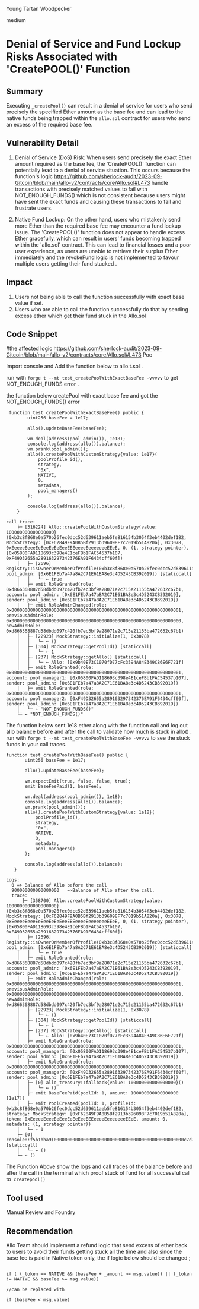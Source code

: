 Young Tartan Woodpecker

medium

# Denial of Service and Fund Lockup Risks Associated with 'CreatePOOL()' Function
## Summary
Executing `_createPool()` can result in a denial of service for users who send precisely the specified Ether amount as the base fee and can lead to the native funds being trapped within the `allo.sol` contract for users who send an excess of the required base fee.
## Vulnerability Detail
1) Denial of Service (DoS) Risk: When users send precisely the exact Ether amount required as the base fee, the 'CreatePOOL()' function can potentially lead to a denial of service situation. This occurs because the function's logic
  https://github.com/sherlock-audit/2023-09-Gitcoin/blob/main/allo-v2/contracts/core/Allo.sol#L473
 handle transactions with precisely matched values to fail with NOT_ENOUGH_FUNDS() which is not consistent because users might have sent the exact funds and  causing these transactions to fail and  frustrate users.

2)  Native Fund Lockup: On the other hand, users who mistakenly send more Ether than the required base fee may encounter a fund lockup issue. The 'CreatePOOL()' function does not appear to handle excess Ether gracefully, which can result in users' funds becoming trapped within the 'allo.sol' contract. This can lead to financial losses and a poor user experience, as users are unable to retrieve their surplus Ether immediately and the revokeFund logic is not implemented to favour multiple users getting their  fund stucked .

## Impact
1) Users not being able to call the function successfully with exact base value if set.
2) Users who are able to call the function successfully do that by sending excess ether which get their fund stuck in the Allo.sol 


## Code Snippet
 #the affected logic
   https://github.com/sherlock-audit/2023-09-Gitcoin/blob/main/allo-v2/contracts/core/Allo.sol#L473
   Poc
 
Import console and Add the function below to allo.t.sol .

 run with `forge t --mt test_createPoolWithExactBaseFee -vvvvv` to get NOT_ENOUGH_FUNDS error .

the function below createPool with exact base fee and got the  NOT_ENOUGH_FUNDS() error

```solidity
 function test_createPoolWithExactBaseFee() public {
        uint256 baseFee = 1e17;

        allo().updateBaseFee(baseFee);

        vm.deal(address(pool_admin()), 1e18);
        console.log(address(allo()).balance);
        vm.prank(pool_admin());
        allo().createPoolWithCustomStrategy{value: 1e17}(
            poolProfile_id(),
            strategy,
            "0x",
            NATIVE,
            0,
            metadata,
            pool_managers()
        );

        console.log(address(allo()).balance);
    }
```
```std out
call trace: 
    ├─ [316224] Allo::createPoolWithCustomStrategy{value: 100000000000000000}(0xb3c8f868e0a570b26fec0dcc52d639611aeb5fe816154b3054f3eb4402def182, MockStrategy: [0xF62849F9A0B5Bf2913b396098F7c7019b51A820a], 0x3078, 0xEeeeeEeeeEeEeeEeEeEeeEEEeeeeEeeeeeeeEEeE, 0, (1, strategy pointer), [0x05800FAD118693c398e4E1ceFBb1FAC54537b107, 0xF49D32655a289163297342376EA91F6434cff60f]) 
    │   ├─ [2696] Registry::isOwnerOrMemberOfProfile(0xb3c8f868e0a570b26fec0dcc52d639611aeb5fe816154b3054f3eb4402def182, pool_admin: [0x6E1FEb7a47a8A2C71E61BA8e3c4D5243CB392019]) [staticcall]
    │   │   └─ ← true
    │   ├─ emit RoleGranted(role: 0xd866368887d58dbdd097c420fb7ec3bf9a28071e2c715e21155ba472632c67b1, account: pool_admin: [0x6E1FEb7a47a8A2C71E61BA8e3c4D5243CB392019], sender: pool_admin: [0x6E1FEb7a47a8A2C71E61BA8e3c4D5243CB392019])
    │   ├─ emit RoleAdminChanged(role: 0x0000000000000000000000000000000000000000000000000000000000000001, previousAdminRole: 0x0000000000000000000000000000000000000000000000000000000000000000, newAdminRole: 0xd866368887d58dbdd097c420fb7ec3bf9a28071e2c715e21155ba472632c67b1)
    │   ├─ [22923] MockStrategy::initialize(1, 0x3078) 
    │   │   └─ ← ()
    │   ├─ [304] MockStrategy::getPoolId() [staticcall]
    │   │   └─ ← 1
    │   ├─ [237] MockStrategy::getAllo() [staticcall]
    │   │   └─ ← Allo: [0x9b40E73C1070fD77cFc3594A84E349C86E6F721f]
    │   ├─ emit RoleGranted(role: 0x0000000000000000000000000000000000000000000000000000000000000001, account: pool_manager1: [0x05800FAD118693c398e4E1ceFBb1FAC54537b107], sender: pool_admin: [0x6E1FEb7a47a8A2C71E61BA8e3c4D5243CB392019])
    │   ├─ emit RoleGranted(role: 0x0000000000000000000000000000000000000000000000000000000000000001, account: pool_manager2: [0xF49D32655a289163297342376EA91F6434cff60f], sender: pool_admin: [0x6E1FEb7a47a8A2C71E61BA8e3c4D5243CB392019])
    │   └─ ← "NOT_ENOUGH_FUNDS()"
    └─ ← "NOT_ENOUGH_FUNDS()"
```

The function below sent 1e18 ether  along with the function call and log out allo  balance before and after the call to validate how much is  stuck in allo() .
 run with `forge t --mt test_createPoolWithBaseFee -vvvvv` to see the stuck funds in your call traces.

 ```solidity
 function test_createPoolWithBaseFee() public {
        uint256 baseFee = 1e17;

        allo().updateBaseFee(baseFee);

        vm.expectEmit(true, false, false, true);
        emit BaseFeePaid(1, baseFee);

        vm.deal(address(pool_admin()), 1e18);
        console.log(address(allo()).balance);
        vm.prank(pool_admin());
        allo().createPoolWithCustomStrategy{value: 1e18}(
            poolProfile_id(),
            strategy,
            "0x",
            NATIVE,
            0,
            metadata,
            pool_managers()
        );

        console.log(address(allo()).balance);
    }

```

```repl
Logs:
  0 => Balance of Allo before the call
  900000000000000000   =>Balance of Allo after the call.
  trace:
      ├─ [358700] Allo::createPoolWithCustomStrategy{value: 1000000000000000000}(0xb3c8f868e0a570b26fec0dcc52d639611aeb5fe816154b3054f3eb4402def182, MockStrategy: [0xF62849F9A0B5Bf2913b396098F7c7019b51A820a], 0x3078, 0xEeeeeEeeeEeEeeEeEeEeeEEEeeeeEeeeeeeeEEeE, 0, (1, strategy pointer), [0x05800FAD118693c398e4E1ceFBb1FAC54537b107, 0xF49D32655a289163297342376EA91F6434cff60f]) 
    │   ├─ [2696] Registry::isOwnerOrMemberOfProfile(0xb3c8f868e0a570b26fec0dcc52d639611aeb5fe816154b3054f3eb4402def182, pool_admin: [0x6E1FEb7a47a8A2C71E61BA8e3c4D5243CB392019]) [staticcall]
    │   │   └─ ← true
    │   ├─ emit RoleGranted(role: 0xd866368887d58dbdd097c420fb7ec3bf9a28071e2c715e21155ba472632c67b1, account: pool_admin: [0x6E1FEb7a47a8A2C71E61BA8e3c4D5243CB392019], sender: pool_admin: [0x6E1FEb7a47a8A2C71E61BA8e3c4D5243CB392019])
    │   ├─ emit RoleAdminChanged(role: 0x0000000000000000000000000000000000000000000000000000000000000001, previousAdminRole: 0x0000000000000000000000000000000000000000000000000000000000000000, newAdminRole: 0xd866368887d58dbdd097c420fb7ec3bf9a28071e2c715e21155ba472632c67b1)
    │   ├─ [22923] MockStrategy::initialize(1, 0x3078) 
    │   │   └─ ← ()
    │   ├─ [304] MockStrategy::getPoolId() [staticcall]
    │   │   └─ ← 1
    │   ├─ [237] MockStrategy::getAllo() [staticcall]
    │   │   └─ ← Allo: [0x9b40E73C1070fD77cFc3594A84E349C86E6F721f]
    │   ├─ emit RoleGranted(role: 0x0000000000000000000000000000000000000000000000000000000000000001, account: pool_manager1: [0x05800FAD118693c398e4E1ceFBb1FAC54537b107], sender: pool_admin: [0x6E1FEb7a47a8A2C71E61BA8e3c4D5243CB392019])
    │   ├─ emit RoleGranted(role: 0x0000000000000000000000000000000000000000000000000000000000000001, account: pool_manager2: [0xF49D32655a289163297342376EA91F6434cff60f], sender: pool_admin: [0x6E1FEb7a47a8A2C71E61BA8e3c4D5243CB392019])
    │   ├─ [0] allo_treasury::fallback{value: 100000000000000000}() 
    │   │   └─ ← ()
    │   ├─ emit BaseFeePaid(poolId: 1, amount: 100000000000000000 [1e17])
    │   ├─ emit PoolCreated(poolId: 1, profileId: 0xb3c8f868e0a570b26fec0dcc52d639611aeb5fe816154b3054f3eb4402def182, strategy: MockStrategy: [0xF62849F9A0B5Bf2913b396098F7c7019b51A820a], token: 0xEeeeeEeeeEeEeeEeEeEeeEEEeeeeEeeeeeeeEEeE, amount: 0, metadata: (1, strategy pointer))
    │   └─ ← 1
    ├─ [0] console::f5b1bba9(0000000000000000000000000000000000000000000000000c7d713b49da0000) [staticcall]
    │   └─ ← ()
    └─ ← ()
```

The Function Above show the logs and call traces of  the balance before and after the call in the terminal which proof stuck of fund for all successful call to` createpool()`

## Tool used

Manual Review and Foundry

## Recommendation
Allo Team should implement a refund logic that send excess of ether back to users to avoid their funds  getting stuck all the time and also since the base fee is paid in Native token only, the if logic below should be changed ;
 ```solidity
 
if ( (_token == NATIVE && (baseFee + _amount >= msg.value)) || (_token != NATIVE && baseFee >= msg.value))

//can be replaced with

 if (baseFee < msg.value)

``` 